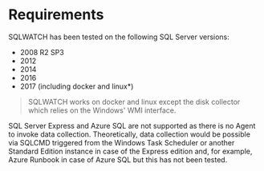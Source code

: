 # Requirements

SQLWATCH has been tested on the following SQL Server versions:

* 2008 R2 SP3
* 2012
* 2014
* 2016
* 2017 \(including docker and linux\*\)

> SQLWATCH works on docker and linux except the disk collector which relies on the Windows' WMI interface.

SQL Server Express and Azure SQL are not supported as there is no Agent to invoke data collection. Theoretically, data collection would be possible via SQLCMD triggered from the Windows Task Scheduler or another Standard Edition instance in case of the Express edition and, for example, Azure Runbook in case of Azure SQL but this has not been tested.

